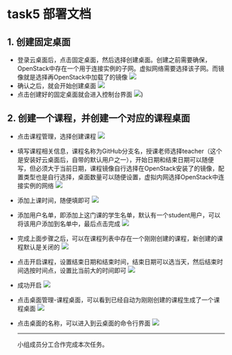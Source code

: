 # task5 部署文档
## 1. 创建固定桌面
- 登录云桌面后，点击固定桌面，然后选择创建桌面。创建之前需要确保，OpenStack中存在一个用于连接实例的子网。虚拟网络需要选择该子网。而镜像就是选择再OpenStack中加载了的镜像
![](https://github.com/CourseCloudDesktop/cloudDesktop/raw/wcl-develop/task4/images/1.PNG)
- 确认之后，就会开始创建桌面
![](https://github.com/CourseCloudDesktop/cloudDesktop/raw/wcl-develop/task4/images/2.PNG)
- 点击创建好的固定桌面就会进入控制台界面
![](https://github.com/CourseCloudDesktop/cloudDesktop/raw/wcl-develop/task4/images/3.PNG))

## 2. 创建一个课程，并创建一个对应的课程桌面
- 点击课程管理，选择创建课程
![](https://github.com/CourseCloudDesktop/cloudDesktop/raw/wcl-develop/task5/images/1.PNG)
- 填写课程相关信息，课程名称为GitHub分支名，授课老师选择teacher（这个是安装好云桌面后，自带的默认用户之一），开始日期和结束日期可以随便写，但必须大于当前日期，课程镜像自行选择在OpenStack安装了的镜像，配置类型也是自行选择，桌面数量可以随便设置，虚拟内网选择OpenStack中连接实例的网络
![](https://github.com/CourseCloudDesktop/cloudDesktop/raw/wcl-develop/task5/images/2.PNG)
- 添加上课时间，随便填即可
![](https://github.com/CourseCloudDesktop/cloudDesktop/raw/wcl-develop/task5/images/3.PNG)
- 添加用户名单，即添加上这门课的学生名单，默认有一个student用户，可以将该用户添加到名单中，最后点击完成
![](https://github.com/CourseCloudDesktop/cloudDesktop/raw/wcl-develop/task5/images/4.PNG)
- 完成上面步骤之后，可以在课程列表中存在一个刚刚创建的课程，新创建的课程默认是关闭的
![](https://github.com/CourseCloudDesktop/cloudDesktop/raw/wcl-develop/task5/images/5.PNG)
- 点击开启课程，设置结束日期和结束时间，结束日期可以选当天，然后结束时间选按时间点，设置比当前大的时间即可
![](https://github.com/CourseCloudDesktop/cloudDesktop/raw/wcl-develop/task5/images/7.PNG)
- 成功开启
![](https://github.com/CourseCloudDesktop/cloudDesktop/raw/wcl-develop/task5/images/8.PNG)
- 点击桌面管理-课程桌面，可以看到已经自动为刚刚创建的课程生成了一个课程桌面
![](https://github.com/CourseCloudDesktop/cloudDesktop/raw/wcl-develop/task5/images/9.PNG)
- 点击桌面的名称，可以进入到云桌面的命令行界面
![](https://github.com/CourseCloudDesktop/cloudDesktop/raw/wcl-develop/task5/images/10.PNG)

  ---------------
  小组成员分工合作完成本次任务。
